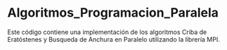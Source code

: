 # Algoritmos_Programacion_Paralela
Este código contiene una implementación de los algoritmos Criba de Eratóstenes y Busqueda de Anchura en Paralelo utilizando la librería MPI.
